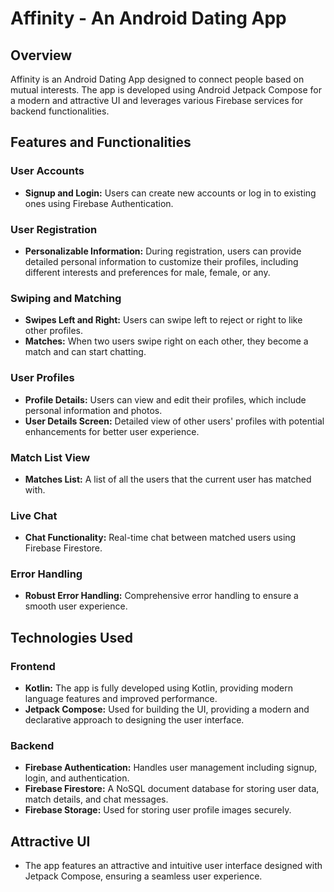# Affinity - An Android Dating App

## Overview
Affinity is an Android Dating App designed to connect people based on mutual interests. The app is developed using Android Jetpack Compose for a modern and attractive UI and leverages various Firebase services for backend functionalities.

## Features and Functionalities

### User Accounts
- **Signup and Login:** Users can create new accounts or log in to existing ones using Firebase Authentication.

### User Registration
- **Personalizable Information:** During registration, users can provide detailed personal information to customize their profiles, including different interests and preferences for male, female, or any.

### Swiping and Matching
- **Swipes Left and Right:** Users can swipe left to reject or right to like other profiles.
- **Matches:** When two users swipe right on each other, they become a match and can start chatting.

### User Profiles
- **Profile Details:** Users can view and edit their profiles, which include personal information and photos.
- **User Details Screen:** Detailed view of other users' profiles with potential enhancements for better user experience.

### Match List View
- **Matches List:** A list of all the users that the current user has matched with.

### Live Chat
- **Chat Functionality:** Real-time chat between matched users using Firebase Firestore.

### Error Handling
- **Robust Error Handling:** Comprehensive error handling to ensure a smooth user experience.

## Technologies Used

### Frontend
- **Kotlin:** The app is fully developed using Kotlin, providing modern language features and improved performance.
- **Jetpack Compose:** Used for building the UI, providing a modern and declarative approach to designing the user interface.

### Backend
- **Firebase Authentication:** Handles user management including signup, login, and authentication.
- **Firebase Firestore:** A NoSQL document database for storing user data, match details, and chat messages.
- **Firebase Storage:** Used for storing user profile images securely.

## Attractive UI
- The app features an attractive and intuitive user interface designed with Jetpack Compose, ensuring a seamless user experience.


